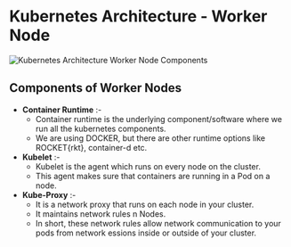 # Kubernetes Architecture - Worker Node

![Kubernetes Architecture Worker Node Components](https://miro.medium.com/v2/resize:fit:4800/format:webp/1*eVqphQ2aNKxqHPMPxjRzAA.png)

## Components of Worker Nodes
- **Container Runtime** :-
  - Container runtime is the underlying component/software where we run all the kubernetes components.
  - We are using DOCKER, but there are other runtime options like ROCKET{rkt}, container-d etc.
- **Kubelet** :-
  - Kubelet is the agent which runs on every node on the cluster.
  - This agent makes sure that containers are running in a Pod on a node.
- **Kube-Proxy** :-
  - It is a network proxy that runs on each node in your cluster.
  - It maintains network rules n Nodes.
  - In short, these network rules allow network communication to your pods from network essions inside or outside of your cluster.
